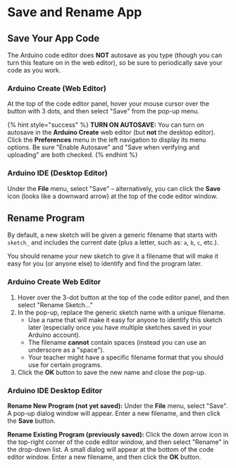 # Save and Rename App

## Save Your App Code

The Arduino code editor does **NOT** autosave as you type \(though you can turn this feature on in the web editor\), so be sure to periodically save your code as you work.

### Arduino Create \(Web Editor\)

At the top of the code editor panel, hover your mouse cursor over the button with 3 dots, and then select "Save" from the pop-up menu.

{% hint style="success" %}
**TURN ON AUTOSAVE:**  You can turn on autosave in the **Arduino Create** web editor \(but **not** the desktop editor\). Click the **Preferences** menu in the left navigation to display its menu options. Be sure "Enable Autosave" and "Save when verifying and uploading" are both checked.
{% endhint %}

### Arduino IDE \(Desktop Editor\)

Under the **File** menu, select "Save" – alternatively, you can click the **Save** icon \(looks like a downward arrow\) at the top of the code editor window.

## Rename Program

By default, a new sketch will be given a generic filename that starts with `sketch_` and includes the current date \(plus a letter, such as: `a`, `b`, `c`, etc.\).

You should rename your new sketch to give it a filename that will make it easy for you \(or anyone else\) to identify and find the program later.

### Arduino Create Web Editor

1. Hover over the 3-dot button at the top of the code editor panel, and then select "Rename Sketch..."
2. In the pop-up, replace the generic sketch name with a unique filename.
   * Use a name that will make it easy for anyone to identify this sketch later \(especially once you have multiple sketches saved in your Arduino account\).
   * The filename **cannot** contain spaces \(instead you can use an underscore as a "space"\).
   * Your teacher might have a specific filename format that you should use for certain programs.
3. Click the **OK** button to save the new name and close the pop-up.

### Arduino IDE Desktop Editor

**Rename New Program \(not yet saved\):** Under the **File** menu, select "Save". A pop-up dialog window will appear. Enter a new filename, and then click the **Save** button.

**Rename Existing Program \(previously saved\):** Click the down arrow icon in the top-right corner of the code editor window, and then select "Rename" in the drop-down list. A small dialog will appear at the bottom of the code editor window. Enter a new filename, and then click the **OK** button.

